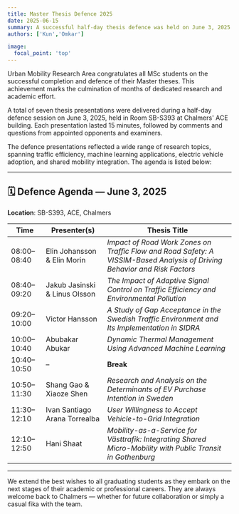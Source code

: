 ```yaml
---
title: Master Thesis Defence 2025
date: 2025-06-15
summary: A successful half-day thesis defence was held on June 3, 2025. Congratulations to all MSc students for completing their thesis work.
authors: ['Kun','Omkar']

image:
  focal_point: 'top'
---
```


Urban Mobility Research Area congratulates all MSc students on the successful completion and defence of their Master theses. This achievement marks the culmination of months of dedicated research and academic effort.

<!--more-->

A total of seven thesis presentations were delivered during a half-day defence session on June 3, 2025, held in Room SB-S393 at Chalmers' ACE building. Each presentation lasted 15 minutes, followed by comments and questions from appointed opponents and examiners.

The defence presentations reflected a wide range of research topics, spanning traffic efficiency, machine learning applications, electric vehicle adoption, and shared mobility integration. The agenda is listed below:

---

## 🗓️ Defence Agenda — June 3, 2025  
**Location**: SB-S393, ACE, Chalmers

| Time        | Presenter(s) | Thesis Title |
|-------------|--------------|--------------|
| 08:00–08:40 | Elin Johansson & Elin Morin | *Impact of Road Work Zones on Traffic Flow and Road Safety: A VISSIM-Based Analysis of Driving Behavior and Risk Factors* |
| 08:40–09:20 | Jakub Jasinski & Linus Olsson | *The Impact of Adaptive Signal Control on Traffic Efficiency and Environmental Pollution* |
| 09:20–10:00 | Victor Hansson | *A Study of Gap Acceptance in the Swedish Traffic Environment and Its Implementation in SIDRA* |
| 10:00–10:40 | Abubakar Abukar | *Dynamic Thermal Management Using Advanced Machine Learning* |
| 10:40–10:50 | – | **Break** |
| 10:50–11:30 | Shang Gao & Xiaoze Shen | *Research and Analysis on the Determinants of EV Purchase Intention in Sweden* |
| 11:30–12:10 | Ivan Santiago Arana Torrealba | *User Willingness to Accept Vehicle-to-Grid Integration* |
| 12:10–12:50 | Hani Shaat | *Mobility-as-a-Service for Västtrafik: Integrating Shared Micro-Mobility with Public Transit in Gothenburg* |

---

We extend the best wishes to all graduating students as they embark on the next stages of their academic or professional careers. They are always welcome back to Chalmers — whether for future collaboration or simply a casual fika with the team.
